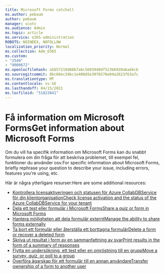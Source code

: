 ```yaml
---
title: Microsoft Forms catchall
ms.author: pebaum
author: pebaum
manager: scotv
ms.audience: Admin
ms.topic: article
ms.service: o365-administration
ROBOTS: NOINDEX, NOFOLLOW
localization_priority: Normal
ms.collection: Adm_O365
ms.custom:
- "2549"
- "9000672"
ms.openlocfilehash: a5857219d88b7a6c5693940df523b6920abad4cb
ms.sourcegitcommit: 8bc60ec34bc1e40685e3976576e04a2623f63a7c
ms.translationtype: MT
ms.contentlocale: sv-SE
ms.lasthandoff: 04/15/2021
ms.locfileid: "51823841"
---
```

# <a name="get-information-about-microsoft-forms"></a><span data-ttu-id="225a0-102">Få information om Microsoft Forms</span><span class="sxs-lookup"><span data-stu-id="225a0-102">Get information about Microsoft Forms</span></span>

<span data-ttu-id="225a0-103">Om du vill ha specifik information om Microsoft Forms kan du snabbt formulera om din fråga för att beskriva problemet, till exempel fel, funktioner du använder osv.</span><span class="sxs-lookup"><span data-stu-id="225a0-103">For specific information about Microsoft Forms, briefly rephrase your question to describe your issue, including errors, features you're using, etc.</span></span> 

<span data-ttu-id="225a0-104">Här är några ytterligare resurser:</span><span class="sxs-lookup"><span data-stu-id="225a0-104">Here are some additional resources:</span></span>

- [<span data-ttu-id="225a0-105">Kontrollera licensaktiveringen och statusen för Azure CollabDBService för din klientorganisation</span><span class="sxs-lookup"><span data-stu-id="225a0-105">Check license activation and the status of the Azure CollabDBService for your tenant</span></span>](https://support.office.com/article/Turn-off-or-turn-on-Microsoft-Forms-8dcbf3ab-f2d6-459a-b8be-8d9892132a43)
- [<span data-ttu-id="225a0-106">Dela ett test eller formulär i Microsoft Forms</span><span class="sxs-lookup"><span data-stu-id="225a0-106">Share a quiz or form in Microsoft Forms</span></span>](https://support.office.com/article/Share-a-form-to-collaborate-d5bb5cf0-8401-4c15-bb8c-8e108cd7e69b)
- [<span data-ttu-id="225a0-107">Hantera möjligheten att dela formulär externt</span><span class="sxs-lookup"><span data-stu-id="225a0-107">Manage the ability to share forms externally</span></span>](https://support.office.com/article/set-up-microsoft-forms-cc52287a-4550-464d-9a1b-457bf9df2240?#PickTab=Configure)
- [<span data-ttu-id="225a0-108">Ta bort ett formulär eller återställa ett borttagna formulär</span><span class="sxs-lookup"><span data-stu-id="225a0-108">Delete a form or recover a deleted form</span></span>](https://support.office.com/article/Delete-a-form-2207e468-ce1b-4c4a-a256-caf631d87af0)
- [<span data-ttu-id="225a0-109">Skriva ut resultat i form av en sammanfattning av svar</span><span class="sxs-lookup"><span data-stu-id="225a0-109">Print results in the form of a summary of responses</span></span>](https://support.office.com/article/Print-a-form-22100b98-ba3c-41c1-9513-f76caca664fc)
- [<span data-ttu-id="225a0-110">Flytta en undersökning, ett test eller en omröstning till en grupp</span><span class="sxs-lookup"><span data-stu-id="225a0-110">Move a survey, quiz, or poll to a group</span></span>](https://support.office.com/article/Transfer-ownership-of-a-form-921a6361-a4e5-44ea-bce9-c4ed63aa54b4)
- [<span data-ttu-id="225a0-111">Överföra ägarskap för ett formulär till en annan användare</span><span class="sxs-lookup"><span data-stu-id="225a0-111">Transfer ownership of a form to another user</span></span>](https://support.office.com/article/Transfer-ownership-of-a-form-921a6361-a4e5-44ea-bce9-c4ed63aa54b4)